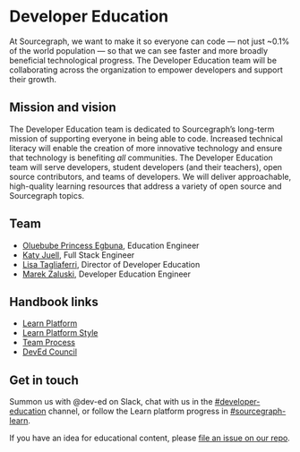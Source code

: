 # Developer Education

At Sourcegraph, we want to make it so everyone can code — not just ~0.1% of the world population — so that we can see faster and more broadly beneficial technological progress. The Developer Education team will be collaborating across the organization to empower developers and support their growth.

## Mission and vision

The Developer Education team is dedicated to Sourcegraph’s long-term mission of supporting everyone in being able to code. Increased technical literacy will enable the creation of more innovative technology and ensure that technology is benefiting _all_ communities. The Developer Education team will serve developers, student developers (and their teachers), open source contributors, and teams of developers. We will deliver approachable, high-quality learning resources that address a variety of open source and Sourcegraph topics.

## Team

- [Oluebube Princess Egbuna](https://about.sourcegraph.com/handbook/company/team#oluebube-princess-egbuna-she-her), Education Engineer
- [Katy Juell](https://about.sourcegraph.com/handbook/company/team#katy-juell-she-her), Full Stack Engineer
- [Lisa Tagliaferri](https://about.sourcegraph.com/handbook/company/team#lisa-tagliaferri-flexible), Director of Developer Education
- [Marek Zaluski](https://about.sourcegraph.com/handbook/company/team#marek-zaluski), Developer Education Engineer

## Handbook links

- [Learn Platform](learn-platform.md)
- [Learn Platform Style](style.md)
- [Team Process](process.md)
- [DevEd Council](dev-ed-council.md)

## Get in touch

Summon us with @dev-ed on Slack, chat with us in the [#developer-education](https://app.slack.com/client/T02FSM7DL/C026GJE9DDX/user_groups/S023NTWTTEX) channel, or follow the Learn platform progress in [#sourcegraph-learn](https://app.slack.com/client/T02FSM7DL/C02173Y7JGH/user_groups/S023NTWTTEX).

If you have an idea for educational content, please [file an issue on our repo](https://github.com/sourcegraph/learn/issues/new?assignees=&labels=&template=educational-content.md&title=Content).
